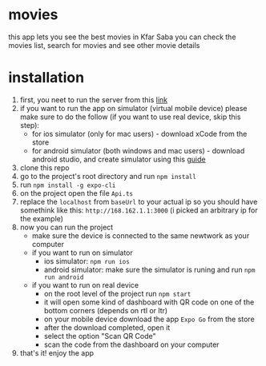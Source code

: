 # movies
this app lets you see the best movies in Kfar Saba
you can check the movies list, search for movies and see other movie details
# installation
1. first, you neet to run the server from this [link](https://github.com/next-insurance/next-test)
2. if you want to run the app on simulator (virtual mobile device) please make sure to do the follow (if you want to use real device, skip this step):
    * for ios simulator (only for mac users) - download xCode from the store
    * for android simulator (both windows and mac users) - download android studio, and create simulator using this [guide](https://developer.android.com/studio/run/managing-avds#createavd)
3. clone this repo
4. go to the project's root directory and run `npm install`
5. run `npm install -g expo-cli`
6. on the project open the file `Api.ts`
7. replace the `localhost` from `baseUrl` to your actual ip so you should have somethink like this: `http://168.162.1.1:3000` (i picked an arbitrary ip for the example)
8. now you can run the project
    * make sure the device is connected to the same newtwork as your computer
    * if you want to run on simulator
       - ios simulator: `npm run ios`
       - android simulator: make sure the simulator is runing and run `npm run android`
    * if you want to run on real device
      - on the root level of the project run `npm start`
      - it will open some kind of dashboard with QR code on one of the bottom corners (depends on rtl or ltr)
      - on your mobile device download the app `Expo Go` from the store
      - after the download completed, open it
      - select the option "Scan QR Code"
      - scan the code from the dashboard on your computer
9. that's it! enjoy the app
